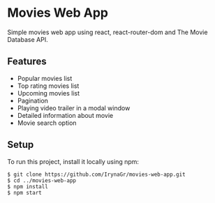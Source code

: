 # Movies Web App 

Simple movies web app using react, react-router-dom and The Movie Database API.

## Features
* Popular movies list
* Top rating movies list
* Upcoming movies list
* Pagination
* Playing video trailer in a modal window
* Detailed information about movie
* Movie search option

## Setup
To run this project, install it locally using npm:

```
$ git clone https://github.com/IrynaGr/movies-web-app.git
$ cd ../movies-web-app
$ npm install
$ npm start
```

